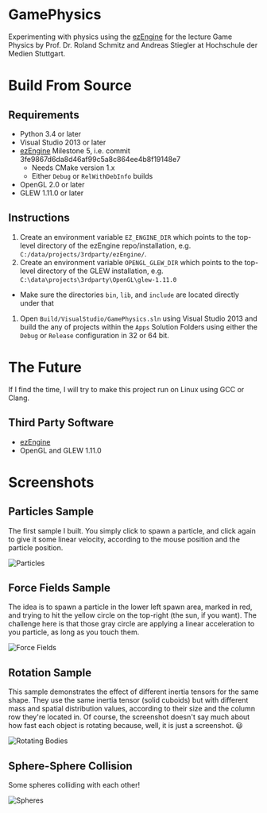 GamePhysics
===========

Experimenting with physics using the [ezEngine][ezEngine] for the lecture Game Physics by Prof. Dr. Roland Schmitz and Andreas Stiegler at Hochschule der Medien Stuttgart.

Build From Source
=================

Requirements
------------

* Python 3.4 or later
* Visual Studio 2013 or later
* [ezEngine][ezEngine] Milestone 5, i.e. commit 3fe9867d6da8d46af99c5a8c864ee4b8f19148e7
  * Needs CMake version 1.x
  * Either `Debug` or `RelWithDebInfo` builds
* OpenGL 2.0 or later
* GLEW 1.11.0 or later

Instructions
------------

1. Create an environment variable `EZ_ENGINE_DIR` which points to the top-level directory of the ezEngine repo/installation, e.g. `C:/data/projects/3rdparty/ezEngine/`.
1. Create an environment variable `OPENGL_GLEW_DIR` which points to the top-level directory of the GLEW installation, e.g. `C:\data\projects\3rdparty\OpenGL\glew-1.11.0`
  * Make sure the directories `bin`, `lib`, and `include` are located directly under that
1. Open `Build/VisualStudio/GamePhysics.sln` using Visual Studio 2013 and build the any of projects within the `Apps` Solution Folders using either the `Debug` or `Release` configuration in 32 or 64 bit.

The Future
==========

If I find the time, I will try to make this project run on Linux using GCC or Clang.

Third Party Software
--------------------

* [ezEngine][ezEngine]
* OpenGL and GLEW 1.11.0

[ezEngine]: https://github.com/ezEngine/ezEngine
[Manuzor]: https://github.com/Manuzor

Screenshots
===========

Particles Sample
----------------

The first sample I built. You simply click to spawn a particle, and click again to give it some linear velocity, according to the mouse position and the particle position.

![Particles](http://manuzor.github.io/GamePhysics/images/v0.1.0-exam_Particles.png)


Force Fields Sample
-------------------

The idea is to spawn a particle in the lower left spawn area, marked in red, and trying to hit the yellow circle on the top-right (the sun, if you want). The challenge here is that those gray circle are applying a linear acceleration to you particle, as long as you touch them.

![Force Fields](http://manuzor.github.io/GamePhysics/images/v0.1.0-exam_ForceFieldsSample.png)

Rotation Sample
---------------

This sample demonstrates the effect of different inertia tensors for the same shape. They use the same inertia tensor (solid cuboids) but with different mass and spatial distribution values, according to their size and the column row they're located in. Of course, the screenshot doesn't say much about how fast each object is rotating because, well, it is just a screenshot. :smiley:

![Rotating Bodies](http://manuzor.github.io/GamePhysics/images/v0.1.0-exam_RotationSample.png)


Sphere-Sphere Collision
-----------------------

Some spheres colliding with each other!

![Spheres](http://manuzor.github.io/GamePhysics/images/v0.1.0-exam_Experiments.png)
